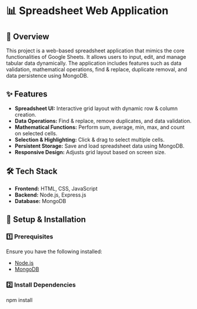 # 📊 Spreadsheet Web Application  

## 📌 Overview  
This project is a web-based spreadsheet application that mimics the core functionalities of Google Sheets. It allows users to input, edit, and manage tabular data dynamically. The application includes features such as data validation, mathematical operations, find & replace, duplicate removal, and data persistence using MongoDB.  

## ✨ Features  
- **Spreadsheet UI:** Interactive grid layout with dynamic row & column creation.  
- **Data Operations:** Find & replace, remove duplicates, and data validation.  
- **Mathematical Functions:** Perform sum, average, min, max, and count on selected cells.  
- **Selection & Highlighting:** Click & drag to select multiple cells.  
- **Persistent Storage:** Save and load spreadsheet data using MongoDB.  
- **Responsive Design:** Adjusts grid layout based on screen size.  

## 🛠️ Tech Stack  
- **Frontend:** HTML, CSS, JavaScript  
- **Backend:** Node.js, Express.js  
- **Database:** MongoDB  

## 🚀 Setup & Installation  

### 1️⃣ Prerequisites  
Ensure you have the following installed:  
- [Node.js](https://nodejs.org/)  
- [MongoDB](https://www.mongodb.com/)  

### 2️⃣ Install Dependencies  
npm install





 











